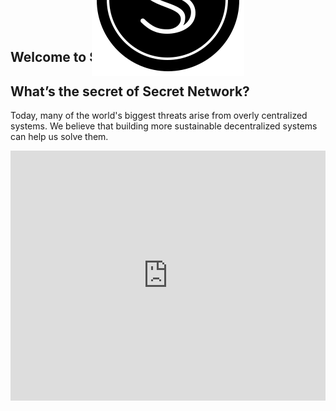 <simple-hero>

<template v-slot:cover>

![Secret Network](./img/hero-color.svg)

</template>

![secret-seal](./img/logo-seal.svg)

## Welcome to Secret Network

</simple-hero>


<triplet-columns>

<template v-slot:left>

### Community

Read more about our blockchain-based, open-source protocol that lets anyone perform computations on encrypted data.


</template>

<template v-slot:middle>

### Developers

Read our documentation and learn how you can write Secret Contracts and start building.



</template>
  
<template v-slot:right>

### Operators

Lorem ipsum dolor sit amet, consectetur adipiscing elit. Odio viverra integer id nec mauris dui. Pellentesque turpis morbi vulputate.

</template>

</triplet-columns>

## What’s the secret of Secret Network?

Today, many of the world's biggest threats arise from overly centralized systems. We believe that building more sustainable decentralized systems can help us solve them.

<iframe width="100%" height="400" src="https://www.youtube.com/embed/c70BBVUCxxk" frameborder="0" allow="accelerometer; autoplay; clipboard-write; encrypted-media; gyroscope; picture-in-picture" allowfullscreen></iframe>

</text-banner>

<style lang="scss">
.simple-hero__content {
   border: 4px solid #FFFFFF;
   border-radius: 16px;
   background: #1b1b1b;
   padding: 68px;
   position: relative;
 }
 img[alt="secret-seal"] {
    position: absolute;
    top: 0%;
    left: 50%;
    transform: translate(-50%, -50%);
 }
</style>
